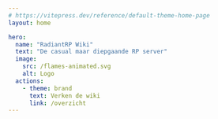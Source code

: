 ```yaml
---
# https://vitepress.dev/reference/default-theme-home-page
layout: home

hero:
  name: "RadiantRP Wiki"
  text: "De casual maar diepgaande RP server"
  image:
    src: /flames-animated.svg
    alt: Logo
  actions:
    - theme: brand
      text: Verken de wiki
      link: /overzicht
---
```


<!-- @format -->

